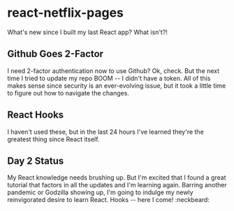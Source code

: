 # react-netflix-pages

What's new since I built my last React app? What isn't?!

## Github Goes 2-Factor

I need 2-factor authentication now to use Github? Ok, check. But the next time I tried to update my repo BOOM -- I didn't have a token. All of this makes sense since security is an ever-evolving issue, but it took a little time to figure out how to navigate the changes.

## React Hooks

I haven't used these, but in the last 24 hours I've learned they're the greatest thing since React itself. 

## Day 2 Status

My React knowledge needs brushing up. But I'm excited that I found a great tutorial that factors in all the updates and I'm learning again. Barring another pandemic or Godzilla showing up, I'm going to indulge my newly reinvigorated desire to learn React. Hooks -- here I come! :neckbeard:
